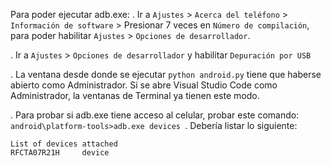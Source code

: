 Para poder ejecutar adb.exe:
. Ir a `Ajustes` > `Acerca del teléfono` > `Información de software` > Presionar 7 veces en `Número de compilación`, para poder habilitar `Ajustes` > `Opciones de desarrollador`.

. Ir a `Ajustes` > `Opciones de desarrollador` y habilitar `Depuración por USB`

. La ventana desde donde se ejecutar `python android.py` tiene que haberse abierto como Administrador. Si se abre Visual Studio Code como Administrador, la ventanas de Terminal ya tienen este modo.

. Para probar si adb.exe tiene acceso al celular, probar este comando: `android\platform-tools>adb.exe devices `. Debería listar lo siguiente:
```
List of devices attached 
RFCTA07R21H     device
```